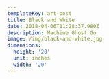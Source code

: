 ```yaml
---
templateKey: art-post
title: Black and White
date: 2018-04-06T11:28:37.980Z
description: Machine Ghost Go
image: /img/black-and-white.jpg
dimensions:
  height: '20'
  unit: inches
  width: '20'
---
```


